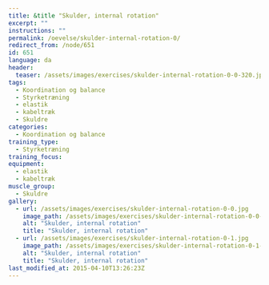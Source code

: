```yaml
---
title: &title "Skulder, internal rotation"
excerpt: ""
instructions: ""
permalink: /oevelse/skulder-internal-rotation-0/
redirect_from: /node/651
id: 651
language: da
header:
  teaser: /assets/images/exercises/skulder-internal-rotation-0-0-320.jpg
tags:
  - Koordination og balance
  - Styrketræning
  - elastik
  - kabeltræk
  - Skuldre
categories:
  - Koordination og balance
training_type: 
  - Styrketræning
training_focus: 
equipment:
  - elastik
  - kabeltræk
muscle_group:
  - Skuldre
gallery:
  - url: /assets/images/exercises/skulder-internal-rotation-0-0.jpg
    image_path: /assets/images/exercises/skulder-internal-rotation-0-0-320.jpg
    alt: "Skulder, internal rotation"
    title: "Skulder, internal rotation"
  - url: /assets/images/exercises/skulder-internal-rotation-0-1.jpg
    image_path: /assets/images/exercises/skulder-internal-rotation-0-1-320.jpg
    alt: "Skulder, internal rotation"
    title: "Skulder, internal rotation"
last_modified_at: 2015-04-10T13:26:23Z
---
```

